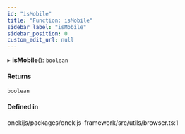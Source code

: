 ```yaml
---
id: "isMobile"
title: "Function: isMobile"
sidebar_label: "isMobile"
sidebar_position: 0
custom_edit_url: null
---
```


▸ **isMobile**(): `boolean`

#### Returns

`boolean`

#### Defined in

onekijs/packages/onekijs-framework/src/utils/browser.ts:1
